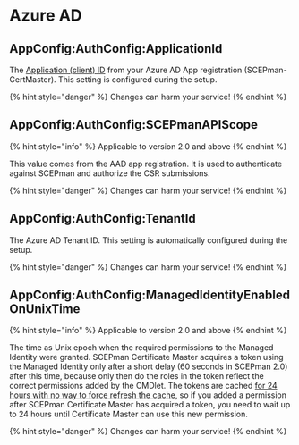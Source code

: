 # Azure AD

## AppConfig:AuthConfig:ApplicationId

The [Application (client) ID](../../azure-app-registration.md#basic-app-registration-application-id) from your Azure AD App registration (SCEPman-CertMaster). This setting is configured during the setup.

{% hint style="danger" %}
Changes can harm your service!
{% endhint %}

## AppConfig:AuthConfig:SCEPmanAPIScope

{% hint style="info" %}
Applicable to version 2.0 and above
{% endhint %}

This value comes from the AAD app registration. It is used to authenticate against SCEPman and authorize the CSR submissions.

{% hint style="danger" %}
Changes can harm your service!
{% endhint %}

## AppConfig:AuthConfig:TenantId

The Azure AD Tenant ID. This setting is automatically configured during the setup.

{% hint style="danger" %}
Changes can harm your service!
{% endhint %}

## AppConfig:AuthConfig:ManagedIdentityEnabledOnUnixTime

{% hint style="info" %}
Applicable to version 2.0 and above
{% endhint %}

The time as Unix epoch when the required permissions to the Managed Identity were granted. SCEPman Certificate Master acquires a token using the Managed Identity only after a short delay (60 seconds in SCEPman 2.0) after this time, because only then do the roles in the token reflect the correct permissions added by the CMDlet. The tokens are cached [for 24 hours with no way to force refresh the cache](https://docs.microsoft.com/en-us/azure/app-service/overview-managed-identity?tabs=portal%2Cdotnet#configure-target-resource), so if you added a permission after SCEPman Certificate Master has acquired a token, you need to wait up to 24 hours until Certificate Master can use this new permission.

{% hint style="danger" %}
Changes can harm your service!
{% endhint %}
